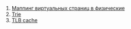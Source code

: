 1. [Маппинг виртуальных страниц в
   физические](https://sergey-v-galtsev.gitlab.io/labs-description/lab/book/2-mm-6-address-space-2-translate.html)
1. [Trie](https://en.wikipedia.org/wiki/Trie)
1. [TLB cache](https://en.wikipedia.org/wiki/Translation_lookaside_buffer)
